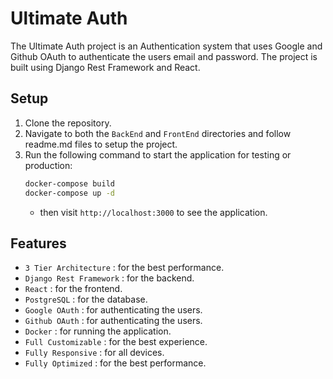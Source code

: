 # Ultimate Auth

The Ultimate Auth project is an Authentication system that uses Google and Github OAuth to authenticate the users email and password. The project is built using Django Rest Framework and React.

## Setup

1. Clone the repository.
2. Navigate to both the `BackEnd` and `FrontEnd` directories and follow readme.md files to setup the project.
3. Run the following command to start the application for testing or production:
   ```bash
   docker-compose build
   docker-compose up -d
   ```
   - then visit `http://localhost:3000` to see the application.

## Features

- `3 Tier Architecture` : for the best performance.
- `Django Rest Framework` : for the backend.
- `React` : for the frontend.
- `PostgreSQL` : for the database.
- `Google OAuth` : for authenticating the users.
- `Github OAuth` : for authenticating the users.
- `Docker` : for running the application.
- `Full Customizable` : for the best experience.
- `Fully Responsive` : for all devices.
- `Fully Optimized` : for the best performance.
